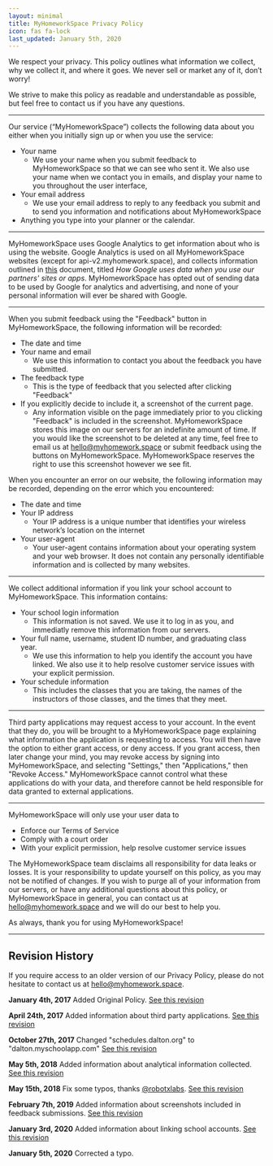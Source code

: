 ```yaml
---
layout: minimal
title: MyHomeworkSpace Privacy Policy
icon: fas fa-lock
last_updated: January 5th, 2020
---
```


We respect your privacy. This policy outlines what information we collect, why we collect it, and where it goes. We never sell or market any of it, don’t worry!

We strive to make this policy as readable and understandable as possible, but feel free to contact us if you have any questions.

---
Our service (“MyHomeworkSpace”) collects the following data about you either when you initially sign up or when you use the service:

* Your name
    * We use your name when you submit feedback to MyHomeworkSpace so that we can see who sent it. We also use your name when we contact you in emails, and display your name to you throughout the user interface,
* Your email address
   * We use your email address to reply to any feedback you submit and to send you information and notifications about MyHomeworkSpace
* Anything you type into your planner or the calendar.

---
MyHomeworkSpace uses Google Analytics to get information about who is using the website. Google Analytics is used on all MyHomeworkSpace websites (except for api-v2.myhomework.space), and collects information outlined in [this](https://policies.google.com/privacy/partners) document, titled _How Google uses data when you use our partners' sites or apps_. MyHomeworkSpace has opted out of sending data to be used by Google for analytics and advertising, and none of your personal information will ever be shared with Google.

---
When you submit feedback using the "Feedback" button in MyHomeworkSpace, the following information will be recorded:
* The date and time
* Your name and email
  * We use this information to contact you about the feedback you have submitted.
* The feedback type
  * This is the type of feedback that you selected after clicking "Feedback"
* If you explicitly decide to include it, a screenshot of the current page.
  * Any information visible on the page immediately prior to you clicking "Feedback" is included in the screenshot. MyHomeworkSpace stores this image on our servers for an indefinite amount of time. If you would like the screenshot to be deleted at any time, feel free to email us at [hello@myhomework.space](mailto:hello@myhomework.space) or submit feedback using the buttons on MyHomeworkSpace. MyHomeworkSpace reserves the right to use this screenshot however we see fit.


When you encounter an error on our website, the following information may be recorded, depending on the error which you encountered:

* The date and time
* Your IP address
   * Your IP address is a unique number that identifies your wireless network’s location on the internet
* Your user-agent
   * Your user-agent contains information about your operating system and your web browser. It does not contain any personally identifiable information and is collected by many websites.

---
We collect additional information if you link your school account to MyHomeworkSpace. This information contains:

* Your school login information
    * This information is not saved. We use it to log in as you, and immediatly remove this information from our servers.
* Your full name, username, student ID number, and graduating class year.
    * We use this information to help you identify the account you have linked. We also use it to help resolve customer service issues with your explicit permission.
* Your schedule information
    * This includes the classes that you are taking, the names of the instructors of those classes, and the times that they meet.

---
Third party applications may request access to your account. In the event that they do, you will be brought to a MyHomeworkSpace page explaining what information the application is requesting to access. You will then have the option to either grant access, or deny access. If you grant access, then later change your mind, you may revoke access by signing into MyHomeworkSpace, and selecting "Settings," then "Applications," then "Revoke Access." MyHomeworkSpace cannot control what these applications do with your data, and therefore cannot be held responsible for data granted to external applications.

---
MyHomeworkSpace will only use your user data to

* Enforce our Terms of Service
* Comply with a court order
* With your explicit permission, help resolve customer service issues


The MyHomeworkSpace team disclaims all responsibility for data leaks or losses. It is your responsibility to update yourself on this policy, as you may not be notified of changes. If you wish to purge all of your information from our servers, or have any additional questions about this policy, or MyHomeworkSpace in general, you can contact us at [hello@myhomework.space](mailto:hello@myhomework.space) and we will do our best to help you.

As always, thank you for using MyHomeworkSpace!

---

## Revision History
If you require access to an older version of our Privacy Policy, please do not hesitate to contact us at [hello@myhomework.space](mailto:hello@myhomework.space).

**January 4th, 2017**
Added Original Policy. [See this revision](https://git.io/JepD5)

**April 24th, 2017**
Added information about third party applications. [See this revision](https://git.io/JepDF)

**October 27th, 2017**
Changed "schedules.dalton.org" to "dalton.myschoolapp.com" [See this revision](https://git.io/JepDb)

**May 5th, 2018**
Added information about analytical information collected. [See this revision](https://git.io/JepDx)

**May 15th, 2018**
Fix some typos, thanks [@robotxlabs](https://github.com/robotxlabs). [See this revision](https://git.io/JepDh)

**February 7th, 2019**
Added information about screenshots included in feedback submissions. [See this revision](https://git.io/Jepye)

**January 3rd, 2020**
Added information about linking school accounts. [See this revision](https://git.io/JehfN)

**January 5th, 2020**
Corrected a typo. 
